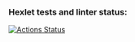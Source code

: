 ### Hexlet tests and linter status:
[![Actions Status](https://github.com/sergeikuz/python-project-49/workflows/hexlet-check/badge.svg)](https://github.com/sergeikuz/python-project-49/actions)
